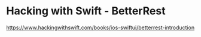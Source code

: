 # Hacking with Swift - BetterRest
https://www.hackingwithswift.com/books/ios-swiftui/betterrest-introduction
